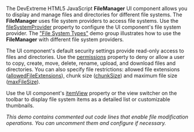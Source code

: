 The DevExtreme HTML5 JavaScript **FileManager** UI component allows you to display and manage files and directories for different file systems. The **FileManager** uses file system providers to access file systems.
Use the [fileSystemProvider](/Documentation/ApiReference/UI_Widgets/dxFileManager/Configuration/#fileSystemProvider) property to configure the UI component's file system provider. The ["File System Types"](/Demos/WidgetsGallery/Demo/FileManager/BindingToFileSystem/NetCore/Light) demo group illustrates how to use the **FileManager** with different file system providers.

The UI component's default security settings provide read-only access to files and directories. Use the [permissions](/Documentation/ApiReference/UI_Widgets/dxFileManager/Configuration/permissions) property to deny or allow a user to copy, create, move, delete, rename, upload, and download files and directories. You can also specify file restrictions: allowed file extensions ([allowedFileExtensions](/Documentation/ApiReference/UI_Widgets/dxFileManager/Configuration/#allowedFileExtensions)), chunk size ([chunkSize](/Documentation/ApiReference/UI_Widgets/dxFileManager/Configuration/upload/#chunkSize)) and maximum file size ([maxFileSize](/Documentation/ApiReference/UI_Widgets/dxFileManager/Configuration/upload/#maxFileSize)).

Use the UI component's [itemView](/Documentation/ApiReference/UI_Widgets/dxFileManager/Configuration/itemView/) property or the view switcher on the toolbar to display file system items as a detailed list or customizable thumbnails.

*This demo contains commented out code lines that enable file modification operations. You can uncomment them and configure if necessary.*